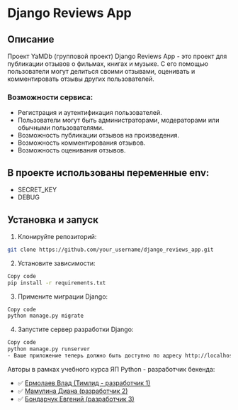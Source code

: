 # Django Reviews App

## Описание
Проект YaMDb (групповой проект)
Django Reviews App - это проект для публикации отзывов о фильмах, книгах и музыке. С его помощью пользователи могут делиться своими отзывами, оценивать и комментировать отзывы других пользователей.

### Возможности сервиса:

- Регистрация и аутентификация пользователей.
- Пользователи могут быть администраторами, модераторами или обычными пользователями.
- Возможность публикации отзывов на произведения.
- Возможность комментирования отзывов.
- Возможность оценивания отзывов.

## В проекте использованы переменные env:

- SECRET_KEY
- DEBUG
## Установка и запуск


1. Клонируйте репозиторий:

```bash
git clone https://github.com/your_username/django_reviews_app.git
```

2.  Установите зависимости:

```bash
Copy code
pip install -r requirements.txt
```

3. Примените миграции Django:

```bash
Copy code
python manage.py migrate
```
4. Запустите сервер разработки Django:

```bash
Copy code
python manage.py runserver
- Ваше приложение теперь должно быть доступно по адресу http://localhost:8000.
```

Авторы в рамках учебного курса ЯП Python - разработчик бекенда:

- :white_check_mark: [Ермолаев Влад (Тимлид - разработчик 1)](https://github.com/VladErm91)
- :white_check_mark: [Мамулина Диана (разработчик 2)](https://github.com/DianaMamulyan)
- :white_check_mark: [Бондарчук Евгений (разработчик 3)](https://github.com/eugenebondarchuk)
